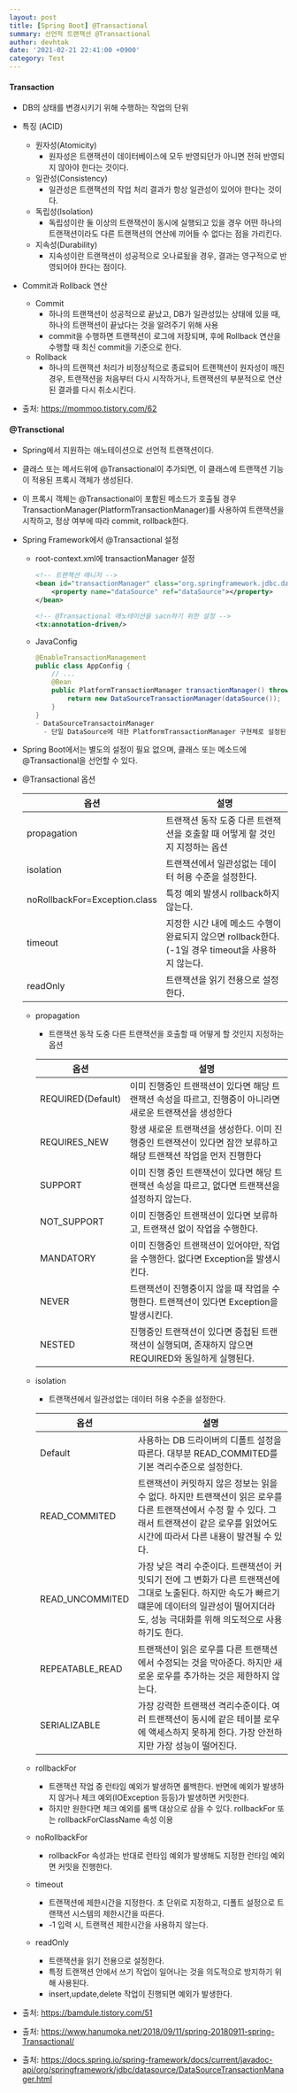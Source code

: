 ```yaml
---
layout: post
title: [Spring Boot] @Transactional
summary: 선언적 트랜잭션 @Transactional
author: devhtak
date: '2021-02-21 22:41:00 +0900'
category: Test
---
```


#### Transaction

- DB의 상태를 변경시키기 위해 수행하는 작업의 단위

- 특징 (ACID)
  - 원자성(Atomicity)
    - 원자성은 트랜잭션이 데이터베이스에 모두 반영되던가 아니면 전혀 반영되지 않아야 한다는 것이다.
  - 일관성(Consistency)
    - 일관성은 트랜잭션의 작업 처리 결과가 항상 일관성이 있어야 한다는 것이다.
  - 독립성(Isolation)
    - 독립성이란 둘 이상의 트랜잭션이 동시에 실행되고 있을 경우 어떤 하나의 트랜잭션이라도 다른 트랜잭션의 연산에 끼어들 수 없다는 점을 가리킨다.
  - 지속성(Durability)
    - 지속성이란 트랜잭션이 성공적으로 오나료됬을 경우, 결과는 영구적으로 반영되어야 한다는 점이다.
    
- Commit과 Rollback 연산
  - Commit
    - 하나의 트랜잭션이 성공적으로 끝났고, DB가 일관성있는 상태에 있을 때, 하나의 트랜잭션이 끝났다는 것을 알려주기 위해 사용
    - commit을 수행하면 트랜잭션이 로그에 저장되며, 후에 Rollback 연산을 수행할 때 최신 commit을 기준으로 한다.
  - Rollback
    - 하나의 트랜잭션 처리가 비정상적으로 종료되어 트랜잭션이 원자성이 깨진 경우, 트랜잭션을 처음부터 다시 시작하거나, 트랜잭션의 부분적으로 연산된 결과를 다시 취소시킨다. 
  
- 출처: https://mommoo.tistory.com/62
  
#### @Transctional

- Spring에서 지원하는 애노테이션으로 선언적 트랜잭션이다.
- 클래스 또는 메서드위에 @Transactional이 추가되면, 이 클래스에 트랜잭션 기능이 적용된 프록시 객체가 생성된다.
- 이 프록시 객체는 @Transactional이 포함된 메소드가 호출될 경우 TransactionManager(PlatformTransactionManager)를 사용하여 트랜잭션을 시작하고, 정상 여부에 따라 commit, rollback한다.

- Spring Framework에서 @Transactional 설정
  - root-context.xml에 transactionManager 설정
    ```xml
    <!-- 트랜젝션 매니저 -->
    <bean id="transactionManager" class="org.springframework.jdbc.datasource.DataSourceTransactionManager">
        <property name="dataSource" ref="dataSource"></property>
    </bean>
	
    <!-- @Transactional 애노테이션을 sacn하기 위한 설정 -->
    <tx:annotation-driven/>
    ```
    
  - JavaConfig
    ```java
    @EnableTransactionManagement 
    public class AppConfig { 
        // ... 
        @Bean
        public PlatformTransactionManager transactionManager() throws URISyntaxException, GeneralSecurityException, ParseException, IOException { 
            return new DataSourceTransactionManager(dataSource()); 
        }
    }
    - DataSourceTransactoinManager
      - 단일 DataSource에 대한 PlatformTransactionManager 구현체로 설정된 DataSource당 하나의 스레드 바인딩을 허용한다.

- Spring Boot에서는 별도의 설정이 필요 없으며, 클래스 또는 메소드에 @Transactional을 선언할 수 있다.

- @Transactional 옵션

  |옵션|설명|
  |---|---|
  |propagation|트랜잭션 동작 도중 다른 트랜잭션을 호출할 때 어떻게 할 것인지 지정하는 옵션|
  |isolation|트랜잭션에서 일관성없는 데이터 허용 수준을 설정한다.|
  |noRollbackFor=Exception.class|특정 예외 발생시 rollback하지 않는다.|
  |timeout|지정한 시간 내에 메소드 수행이 완료되지 않으면 rollback한다. (-1일 경우 timeout을 사용하지 않는다.|
  |readOnly|트랜잭션을 읽기 전용으로 설정한다.|
  
  - propagation
    - 트랜잭션 동작 도중 다른 트랜잭션을 호출할 때 어떻게 할 것인지 지정하는 옵션
    
    |옵션|설명|
    |---|---|
    |REQUIRED(Default)|이미 진행중인 트랜잭션이 있다면 해당 트랜잭션 속성을 따르고, 진행중이 아니라면 새로운 트랜잭션을 생성한다|
    |REQUIRES_NEW|항생 새로운 트랜잭션을 생성한다. 이미 진행중인 트랜잭션이 있다면 잠깐 보류하고 해당 트랜잭션 작업을 먼저 진행한다|
    |SUPPORT|이미 진행 중인 트랜잭션이 있다면 해당 트랜잭션 속성을 따르고, 없다면 트랜잭션을 설정하지 않는다.|
    |NOT_SUPPORT|이미 진행중인 트랜잭션이 있다면 보류하고, 트랜잭션 없이 작업을 수행한다.|
    |MANDATORY|이미 진행중인 트랜잭션이 있어야만, 작업을 수행한다. 없다면 Exception을 발생시킨다.|
    |NEVER|트랜잭션이 진행중이지 않을 때 작업을 수행한다. 트랜잭션이 있다면 Exception을 발생시킨다.|
    |NESTED|진행중인 트랜잭션이 있다면 중첩된 트랜잭션이 실행되며, 존재하지 않으면 REQUIRED와 동일하게 실행된다.|
    
  - isolation
    - 트랜잭션에서 일관성없는 데이터 허용 수준을 설정한다.
    
    |옵션|설명|
    |---|---|
    |Default|사용하는 DB 드라이버의 디폴트 설정을 따른다. 대부분 READ_COMMITED를 기본 격리수준으로 설정한다.|
    |READ_COMMITED|트랜잭션이 커밋하지 않은 정보는 읽을 수 없다. 하지만 트랜잭션이 읽은 로우를 다른 트랜잭션에서 수정 할 수 있다. 그래서 트랜잭션이 같은 로우를 읽었어도 시간에 따라서 다른 내용이 발견될 수 있다.|
    |READ_UNCOMMITED|가장 낮은 격리 수준이다.  트랜잭션이 커밋되기 전에 그 변화가 다른 트랜잭션에 그대로 노출된다. 하지만 속도가 빠르기 떄문에 데이터의 일관성이 떨어지더라도, 성능 극대화를 위해 의도적으로 사용하기도 한다.|
    |REPEATABLE_READ|트랜잭션이 읽은 로우를 다른 트랜잭션에서 수정되는 것을 막아준다. 하지만 새로운 로우를 추가하는 것은 제한하지 않는다.|
    |SERIALIZABLE|가장 강력한 트랜잭션 격리수준이다. 여러 트랜잭션이 동시에 같은 테이블 로우에 액세스하지 못하게 한다. 가장 안전하지만 가장 성능이 떨어진다.|
    
  - rollbackFor
    - 트랜잭션 작업 중 런타임 예외가 발생하면 롤백한다. 반면에 예외가 발생하지 않거나 체크 예외(IOException 등등)가 발생하면 커밋한다.
    - 하지만 원한다면 체크 예외를 롤백 대상으로 삼을 수 있다. rollbackFor 또는 rollbackForClassName 속성 이용
    
  - noRollbackFor
    - rollbackFor 속성과는 반대로 런타임 예외가 발생해도 지정한 런타임 예외면 커밋을 진행한다.
  
  - timeout
    - 트랜잭션에 제한시간을 지정한다. 초 단위로 지정하고, 디폴트 설정으로 트랜잭션 시스템의 제한시간을 따른다. 
    - -1 입력 시, 트랜잭션 제한시간을 사용하지 않는다.

  - readOnly
    - 트랜잭션을 읽기 전용으로 설정한다. 
    - 특정 트랜잭션 안에서 쓰기 작업이 일어나는 것을 의도적으로 방지하기 위해 사용된다. 
    - insert,update,delete 작업이 진행되면 예외가 발생한다.
  
- 출처: https://bamdule.tistory.com/51
- 출처: https://www.hanumoka.net/2018/09/11/spring-20180911-spring-Transactional/
- 출처: https://docs.spring.io/spring-framework/docs/current/javadoc-api/org/springframework/jdbc/datasource/DataSourceTransactionManager.html
